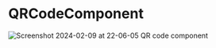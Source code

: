 # QRCodeComponent

![Screenshot 2024-02-09 at 22-06-05 QR code component](https://github.com/AryanSachan12/QRCodeComponent/assets/141572341/2a2e690d-a866-4718-8747-4f414d14edfa)
